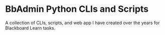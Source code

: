 # BbAdmin Python CLIs and Scripts

A collection of CLIs, scripts, and web app I have created over the years for Blackboard Learn tasks.